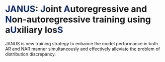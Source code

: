 # <font color="#102b6a">JANUS</font>: <font color="#102b6a">J</font>oint <font color="#102b6a">A</font>utoregressive and <font color="#102b6a">N</font>on-autoregressive training using a<font color="#102b6a">U</font>xiliary los<font color="#102b6a">S</font>

JANUS is new training strategy to enhance the model performance in both AR and NAR manner simultaneously and effectively alleviate the problem of distribution discrepancy.
